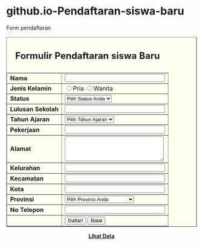 # github.io-Pendaftaran-siswa-baru
Form pendaftaran
<html>
<head><title>Form Pendaftaran siswa Baru</title>
</head>
<body>
<form action="insert.php" method="POST">
<table border='1' width='35%' cellpadding='2'  cellspacing='2' align='center' bgcolor="#FFFFF">
<caption><h2>Formulir Pendaftaran siswa Baru</h2></caption>
<tr><td><b>Nama</b></td><td><input type="text" name="nama" size="30" maxlength="50"/></td></tr>
<tr><td><b>Jenis Kelamin</b></td><td><input type="radio" name="jenis_kelamin" value="pria"/><label for="jenis_kelamin">Pria</label>
<input type="radio" name="jenis_kelamin" value="wanita"/><label for="jenis_kelamin">Wanita</label>
</td></tr>
<tr><td><b>Status</b></td><td>
<select name="status">
<option value="Pilih Status Anda">Pilih Status Anda</option>
<option value="menikah">Menikah</option>
<option value="single">Single</option>
</select>
</td></tr>
<tr><td><b>Lulusan Sekolah<b/></td><td><input type="text" name="sekolah" size="30" maxlength="50"/></td></tr>
<tr><td><b>Tahun Ajaran</b></td><td><select name="tahun_ajaran">
<option>Pilih Tahun Ajaran</option>
<option value="1995">1995</option>
<option value="1996">1996</option>
<option value="1997">1997</option>
<option value="1998">1998</option>
<option value="1999">1999</option>
<option value="2000">2000</option>
<option value="2001">2001</option>
<option value="2002">2002</option>
<option value="2003">2003</option>
<option value="2004">2004</option>
<option value="2005">2005</option>
<option value="2006">2006</option>
<option value="2007">2007</option>
<option value="2008">2008</option>
<option value="2009">2009</option>
<option value="2010">2010</option>
</select></td></tr>
<tr><td><b>Pekerjaan</b></td><td><input type="text" name="pekerjaan" size="30" maxlength="50"/></td></tr>
<tr><td><b>Alamat</b></td><td><textarea name="alamat" cols="30" rows="4"></textarea></td></tr>
<tr><td><b>Kelurahan</b></td><td><input type="text" name="kelurahan" size="30" maxlength="50"/></td></tr>
<tr><td><b>Kecamatan</b></td><td><input type="text" name="kecamatan" size="30" maxlength="50"/></td></tr>
<tr><td><b>Kota</b></td><td><input type="text" name="kota" size="30" maxlength="50"/></td></tr>
<tr><td><b>Provinsi<b></td><td>
<select name="provinsi">
<option value="Pilih Provinsi Anda">Pilih Provinsi Anda</option>
<option value="Bali">Bali</option>
<option value="Bangka Belitung">Bangka Belitung</option>
<option value="Banten">Banten</option>
<option value="Bengkulu">Bengkulu</option>

<option value="Gorontalo">Gorontalo</option>
<option value="Irian Jaya Barat">Irian Jaya Barat</option>
<option value="Jabotabekdecipsawcib">Jabotabekdecipsawcib</option>
<option value="Jambi">Jambi</option>
<option value="Jawa Barat">Jawa Barat</option>
<option value="Jawa Tengah">Jawa Tengah</option>
<option value="Jawa Timur">Jawa Timur</option>
<option value="Kalimantan Barat">Kalimantan Barat</option>
<option value="Kalimantan Selatan">Kalimantan Selatan</option>

<option value="Kalimantan Tengah">Kalimantan Tengah</option>
<option value="Kalimantan Timur">Kalimantan Timur</option>
<option value="Kepulauan Riau">Kepulauan Riau</option>
<option value="Lampung">Lampung</option>
<option value="Lokasi Lain-lain">Lokasi Lain-lain</option>
<option value="Maluku">Maluku</option>
<option value="Maluku Utara">Maluku Utara</option>
<option value="Nangroe Aceh Darussalam">Nangroe Aceh Darussalam</option>
<option value="Nusa Tenggara Barat">Nusa Tenggara Barat</option>

<option value="Nusa Tenggara Timur">Nusa Tenggara Timur</option>
<option value="Papua">Papua</option>
<option value="Riau">Riau</option>
<option value="Sulawesi Barat">Sulawesi Barat</option>
<option value="Sulawesi Selatan">Sulawesi Selatan</option>
<option value="Sulawesi Tengah">Sulawesi Tengah</option>
<option value="Sulawesi Tenggara">Sulawesi Tenggara</option>
<option value="Sulawesi Utara">Sulawesi Utara</option>
<option value="Sumatera Barat">Sumatera Barat</option>

<option value="Sumatera Selatan">Sumatera Selatan</option>
<option value="Sumatera Utara">Sumatera Utara</option>
<option value="Yogyakarta">Yogyakarta</option>
</select></td></tr>
<tr><td><b>No Telepon</b></td><td><input type="text" name="telepon" size="30" maxlength="50"/></td></tr>
<tr><td></td><td><input type="submit" name="kirim" value="Daftar!"/>
  <label>
  <input type="reset" name="Reset" id="button" value="Batal">
  </label></td></tr>
</table>
<p align="center"><a href="lihatdata.php"><strong>Lihat Data </strong></a></p>
</form>
</body>
</html>
